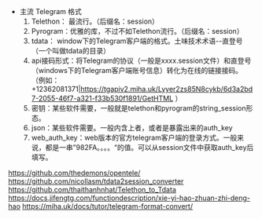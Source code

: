 - 主流 Telegram 格式
    1. Telethon： 最流行。（后缀名：session）
    2. Pyrogram：优雅的库，不过不如Telethon流行。（后缀名：session）
    3. tdata： window下的Telegram客户端的格式。土味技术术语--直登号（一个叫做tdata的目录）
    4. api接码形式：将Telegram的协议（一般是xxxx.session文件）和直登号（windows下的Telegram客户端账号信息）转化为在线的链接接码。 （例如： +12362081371|https://tgapiv2.miha.uk/Lyyer2zs85N8cykb/6d3a2bd7-2055-46f7-a321-f33b530f1891/GetHTML
）
    1. 密钥：某些软件需要，一般就是telethon和pyrogram的string_session形态。
    2. json：某些软件需要。一般内含上者，或者是暴露出来的auth_key
    3. web_auth_key：web版本的官方telegram客户端的登录方式。一般来说，都是一串”982FA。。。。“的值。可以从session文件中获取auth_key后填写。



https://github.com/thedemons/opentele/
https://github.com/nicollasm/tdata2session_converter
https://github.com/thaithanhnhat/Telethon_to_Tdata
https://docs.jifengtg.com/functiondescription/xie-yi-hao-zhuan-zhi-deng-hao
https://miha.uk/docs/tutor/telegram-format-convert/